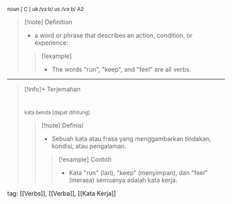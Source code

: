 <small>noun [ C ]
uk  /vɜːb/ us  /vɝːb/
A2
</small>
>[!note] Definition
>- a word or phrase that describes an action, condition, or experience:
> > [!example] 
> > - The words "run", "keep", and "feel" are all verbs.

---

>[!info]+ Terjemahan
> # 
><small>kata benda [dapat dihitung]</small>
> > [!note] Definisi
> > - Sebuah kata atau frasa yang menggambarkan tindakan, kondisi, atau pengalaman.
> > > [!example] Contoh
> > > - Kata "run" (lari), "keep" (menyimpan), dan "feel" (merasa) semuanya adalah kata kerja.

tag: [[Verbs]], [[Verba]], [[Kata Kerja]]
